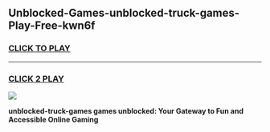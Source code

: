 
## Unblocked-Games-unblocked-truck-games-Play-Free-kwn6f
<h3>
<a href="https://premium76.site?title=unblocked-truck-games&ref=18A1">CLICK TO PLAY</a></h3>
<hr>

<h3>
<a href="https://premium76.site?title=unblocked-truck-games&ref=18A1">CLICK 2 PLAY</a>
  
</h3>

<a href="https://premium76.site?title=unblocked-truck-games&ref=18A1"><img src="https://clearcache.store/games.png"></a>


**unblocked-truck-games games unblocked: Your Gateway to Fun and Accessible Online Gaming**
